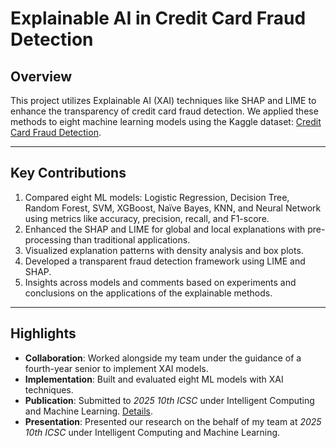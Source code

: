 # Explainable AI in Credit Card Fraud Detection

## Overview
This project utilizes Explainable AI (XAI) techniques like SHAP and LIME to enhance the transparency of credit card fraud detection. We applied these methods to eight machine learning models using the Kaggle dataset: [Credit Card Fraud Detection](https://www.kaggle.com/datasets/mlg-ulb/creditcardfraud).

---

## Key Contributions
1. Compared eight ML models: Logistic Regression, Decision Tree, Random Forest, SVM, XGBoost, Naïve Bayes, KNN, and Neural Network using metrics like accuracy, precision, recall, and F1-score.
2. Enhanced the SHAP and LIME for global and local explanations with pre-processing than traditional applications. 
3. Visualized explanation patterns with density analysis and box plots.
4. Developed a transparent fraud detection framework using LIME and SHAP. 
5. Insights across models and comments based on experiments and conclusions on the applications of the explainable methods. 

---

## Highlights
- **Collaboration**: Worked alongside my team under the guidance of a fourth-year senior to implement XAI models.
- **Implementation**: Built and evaluated eight ML models with XAI techniques.
- **Publication**: Submitted to *2025 10th ICSC* under Intelligent Computing and Machine Learning. [Details](link).
- **Presentation**: Presented our research on the behalf of my team at *2025 10th ICSC* under Intelligent Computing and Machine Learning.
